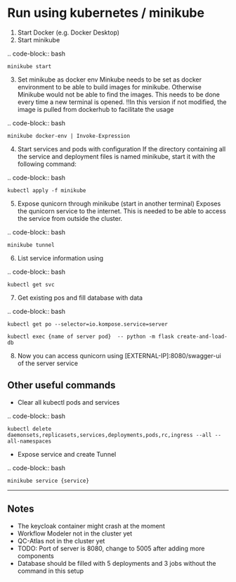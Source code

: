 Run using kubernetes / minikube
=========================================

1. Start Docker (e.g. Docker Desktop)
2. Start minikube

.. code-block:: bash

    minikube start

3. Set minikube as docker env
    Minkube needs to be set as docker environment to be able to build images for minikube. Otherwise Minikube would not
    be able to find the images. This needs to be done every time a new terminal is opened.
    !!In this version if not modified, the image is pulled from dockerhub to facilitate the usage

.. code-block:: bash

    minikube docker-env | Invoke-Expression

4. Start services and pods with configuration
    If the directory containing all the service and deployment files is named minikube, start it with the following command:

.. code-block:: bash

    kubectl apply -f minikube

5. Expose qunicorn through minikube (start in another terminal)
    Exposes the qunicorn service to the internet. This is needed to be able to access the service from outside the cluster.

.. code-block:: bash

    minikube tunnel

6. List service information using

.. code-block:: bash

    kubectl get svc

7. Get existing pos and fill database with data

.. code-block:: bash

    kubectl get po --selector=io.kompose.service=server

    kubectl exec {name of server pod}  -- python -m flask create-and-load-db

8. Now you can access qunicorn using [EXTERNAL-IP]:8080/swagger-ui of the server service


Other useful commands
----------------------

* Clear all kubectl pods and services

.. code-block:: bash

    kubectl delete daemonsets,replicasets,services,deployments,pods,rc,ingress --all --all-namespaces

* Expose service and create Tunnel

.. code-block:: bash

    minikube service {service}


---

## Notes

 - The keycloak container might crash at the moment
 - Workflow Modeler not in the cluster yet
 - QC-Atlas not in the cluster yet
 - TODO: Port of server is 8080, change to 5005 after adding more components
 - Database should be filled with 5 deployments and 3 jobs without the command in this setup